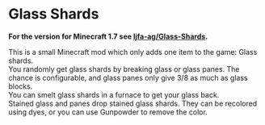 Glass Shards
=========
**For the version for Minecraft 1.7 see [ljfa-ag/Glass-Shards](https://github.com/ljfa-ag/Glass-Shards).**

This is a small Minecraft mod which only adds one item to the game: Glass shards.  
You randomly get glass shards by breaking glass or glass panes. The chance is configurable, and glass panes only give 3/8 as much as glass blocks.  
You can smelt glass shards in a furnace to get your glass back.  
Stained glass and panes drop stained glass shards. They can be recolored using dyes, or you can use Gunpowder to remove the color.  
